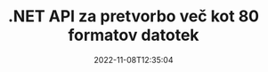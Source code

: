 ---
############################# Static ############################
layout: "product"
date: 2022-11-08T12:35:04
draft: false

product: "Conversion"
product_tag: "conversion"
platform: .NET
platform_tag: net

############################# Head ############################
head_title: "C# API za pretvorbo dokumentov .NET | Pretvorite slike PDF Word Excel PPTX HTML"
head_description: "C# API za pretvorbo dokumentov .NET. Pretvorite PDF Word DOC DOCX, Excelove preglednice PPT PPTX, HTML, PSD, MPT MPP, e-pošto MSG EMLX, AutoCAD in oblike slikovnih datotek."

############################# Header ############################
title: ".NET API za pretvorbo več kot 80 formatov datotek"
description: "Preprost API za integracijo funkcije pretvorbe dokumentov in slik v aplikacije .NET brez namestitve zunanje programske opreme."
button:
    enable: true
    icon: "fas fa-arrow-down"
    label: "Prenesite brezplačno preskusno različico"
    link: "https://downloads.groupdocs.com/conversion/net"

############################# SubMenu ############################
submenu:
    enable: true
    
    left:
        img_alt: "GroupDocs.Conversion for .NET"
        image: "https://www.groupdocs.cloud/templates/groupdocs/images/product-logos/groupdocs-conversion-net.png"
        product: "GroupDocs.Conversion"
        platform: ".NET"

    middle:
        button:
            # button loop
            - link: "#overview"
              text: "Pregled"

            # button loop
            - link: "#features"
              text: "Lastnosti"

            # button loop
            - link: "#support"
              text: "Podpora"

            # button loop
            - link: "https://products.groupdocs.app/conversion"
              text: "Demo v živo"

            # button loop
            - link: "https://purchase.groupdocs.com/pricing/conversion/net"
              text: "Cenitev"

    right:
        link_download: "https://downloads.groupdocs.com/conversion"
        link_learn: "https://docs.groupdocs.com/conversion/net/"
        link_buy: "https://purchase.groupdocs.com"

############################# Overview ############################
overview:
    enable: true
    content: |
      GroupDocs.Conversion for .NET ponuja preprost nabor API-jev, ki razvijalcem omogočajo izdelavo zmogljivih aplikacij za pretvorbo dokumentov v C#, ASP.NET in drugih tehnologijah, povezanih z .NET. API GroupDocs.Conversion for .NET vašim končnim uporabnikom zagotavlja hitro, učinkovito in zanesljivo rešitev za pretvorbo datotek. Podpira izvajanje natančnih pretvorb med vsemi priljubljenimi formati poslovnih dokumentov, vključno z: PDF, HTML, e-pošto, dokumenti Microsoft Word, preglednicami Excel, PowerPoint predstavitvami, Project, Photoshop, CorelDraw, AutoCAD, diagrami, formati datotek rastrskih slik in številnimi drugimi. Knjižnica pretvornika dokumentov samodejno zazna izvorno obliko dokumenta in vam daje ves nadzor za pretvorbo celotnega dokumenta ali določenih strani v želeno izhodno obliko. Lažje je zamenjati manjkajoče pisave z želenimi in dodati besedilne ali slikovne vodne žige na katero koli stran dokumenta.

      GroupDocs.Conversion for .NET se lahko uporablja za razvoj aplikacij v katerem koli razvojnem okolju, ki cilja na platformo .NET. Združljiv je z vsemi jeziki, ki temeljijo na .NET, in podpira priljubljene operacijske sisteme (Windows, Linux, MacOS), kjer je mogoče namestiti ogrodja Mono ali .NET (vključno z .NET Core).
    tabs:
      enable: true
      
      ## TAB ONE ##
      tab_one:
        description: |
          Sledi pregled izdelka GroupDocs.Conversion for .NET:
        
        right:
          enable: true
          icon: "fab fa-html5"
          title: "Pregled"
          content: |
            * Samodejno zaznaj vrsto datoteke
            * Pretvarjanje dokumentov
            * Pretvarjanje predstavitev
            * Pretvarjanje preglednic
            * Pretvarjanje rastrskih slik
            * Pretvarjanje dokumentov PDF
            * Pretvarjanje drugih formatov
            * Uporabite vodni žig
            * Določite geslo za datoteko
            * Prilagodite pretvorbo

      ## TAB TWO ##
      tab_two:
        description: |
          GroupDocs.Conversion for .NET podpira pretvorbo med vsemi priljubljenimi in pogosto uporabljenimi [formati datotek dokumentov](https://docs.groupdocs.com/conversion/net/supported-document-formats/).

        left:
          enable: true
          table:
            # table loop
            - title: "Pretvori iz:"
              content: |
                * **Dokumenti**: DOC, DOCX, DOCM, DOT, DOTX, DOTM, RTF, TXT, ODT, OTT
                * **Preglednice**: XLS, XLSX, XLSM, XLSB, CSV, XLS2003, ODS, TSV, XLT, XLTX, XLTM, XLAM, FODS, SXC
                * **Predstavitve**: PPT, PPTX, PPS, PPSX, ODP, POT, POTX, POTM, PPTM, PPSM, FODP
                * **Slike**: TIF, TIFF, JPG, JPEG, PNG, GIF, BMP, ICO, DIB, JPC, JPEG-LS, JPEG2000
                * **Prenosni**: PDF, XPS, OXPS, EPUB
                * **HTML**: HTM, HTML, MHTML
                * **Metadatoteke**: EMZ, WMZ
                * **PhotoShop**: PSD
                * **Projekt**: MPP, MPT, MPX
                * **Outlook**: PST, OST
                * **E-pošta**: MSG, EML, EMLX
                * **Diagrami**: VSD, VSDX, VSDM, VSS, VSSM, VST, VSTM, VSX, VTX, VDW, VDX, SVG, SVGZ
                * **AutoCAD**: DXF, DWG, DWF, STL, IFC, DWT
                * **PostScript**: EPS, PS, PSL, CGM
                * **CorelDRAW**: CDR, CMX
                * **Drugo**: VCF, PLT, LGS, OTG, MD, AI, LOG

        right:
          enable: true
          table:
            # table loop
            - title: "Pretvori v:"
              content: |
                * **Dokumenti**: DOC, DOCX, DOCM, DOT, DOTX, DOTM, RTF, TXT, ODT, OTT
                * **Preglednice**: XLS, XLSX, XLSM, XLSB, CSV, XLS2003, TSV, XLTX, ODS, XLAM, FODS, DIF, SXC
                * **Predstavitve**: PPT, PPTX, PPS, PPSX, ODP, POTX, POTM, PPTM, PPSM, FODP
                * **Slike**: TIF, TIFF, JPG, JPEG, PNG, GIF, BMP, ICO, JPEG2000
                * **Metadatoteke**: EMF, WMF, EMZ, WMZ
                * **Diagrami**: SVGZ
                * **Prenosni**: PDF, XPS
                * **HTML**: HTM, HTML, MHTML
                * **Drugo**: MD

      ## TAB THREE ##
      tab_three:
        description: |
          GroupDocs.Conversion for .NET podpira naslednje operacijske sisteme, ogrodja in upravitelje paketov:
      
        left:
          enable: true
          table:
            # table loop
            - icon: "fab fa-windows"
              title: "Operacijski sistemi"
              content: |
                Windows Desktop, Windows Server, Windows Azure, Linux, MacOS

            # table loop
            - icon: "fas fa-code"
              title: "Podprta ogrodja"
              content: |
                Frameworks: .NET Framework, .NET Standard, .NET Core, Mono

        right:
          enable: true
          table:
            # table loop
            - icon: "fas fa-box"
              title: "Upravitelj paketov"
              content: |
                Nuget

            # table loop
            - icon: "fas fa-tools"
              title: "Upravitelj paketov"
              content: |
                Microsoft Visual Studio, Xamarin, MonoDevelop

############################# Features ############################
features:
    enable: true
    title: "Funkcije GroupDocs.Conversion for .NET"

    feature:
      # feature loop
      - icon: "fas fa-copy"
        content: "Enostavna integracija in merjeno licenciranje"

      # feature loop
      - icon: "fas fa-eye"
        content: "Nastavite privzeto možnost povečave pri pretvorbi v besede, diapozitive ali celice"

      # feature loop
      - icon: "fas fa-bolt"
        content: "Pretvori v/iz vseh priljubljenih formatov rastrskih slik in dodeli sliki DPI, višino in širino"
      
      # feature loop
      - icon: "fas fa-file-powerpoint"
        content: "Pretvorite PDF in slike v sivine in linearizirajte dokument PDF za splet"

      # feature loop
      - icon: "fas fa-code"
        content: "Določite raven zaznamka, raven naslova in razširjeno raven v pretvorbi Word v PDF/XPS"

      # feature loop
      - icon: "fas fa-cloud"
        content: "Konfigurirajte in postavite vodni žig v pretvorjeni dokument kot ozadje za prikaz za besedilom"

      # feature loop
      - icon: "fas fa-remove-format"
        content: "Upodobi glavo e-pošte med pretvorbo iz e-pošte"

      # feature loop
      - icon: "fas fa-comment-slash"
        content: "Nastavite imenike pisav po meri in izrecno naložite/nadomestite pisavo med pretvorbo dokumenta"

      # feature loop
      - icon: "fas fa-location-arrow"
        content: "Nastavite privzeto pisavo za zamenjavo manjkajočih pisav za pretvorbo dokumentov, diapozitivov in preglednic"

      # feature loop
      - icon: "fas fa-border-all"
        content: ""

      # feature loop
      - icon: "fas fa-wrench"
        content: "Pretvorite preglednico z mrežnimi črtami in odstranite komentarje z diapozitivov med pretvorbo"

      # feature loop
      - icon: "fas fa-columns"
        content: "Pretvorite določene strani dokumenta v obliko zapisa PDF & pretvorite določen obseg celic v preglednice"

      # feature loop
      - icon: "fas fa-file-word"
        content: "Pokaži skrite liste in preskoči prazne vrstice in stolpce med pretvarjanjem preglednic"

      # feature loop
      - icon: "fas fa-envelope"
        content: "Preštejte skupno število strani dokumenta in nastavite geslo za nezaščiten dokument med pretvorbo"

      # feature loop
      - icon: "fas fa-print"
        content: "Možnost odstranjevanja opomb in vdelanih datotek iz PDF-ja"

      # feature loop
      - icon: "fas fa-file-archive"
        content: "Pri pretvorbi v HTML ustvarite oznako, skladno s HTML 5"

      # feature loop
      - icon: "fas fa-lock"
        content: "Samodejno zaznaj vrsto vira in vrni vse možne konverzije pri pretvorbi iz toka"

      # feature loop
      - icon: "fas fa-file-code"
        content: "Možnost vrnitve vsake strani v ločenem toku med pretvorbo v PDF ali HTML"
      
      # feature loop
      - icon: "fas fa-fill-drip"
        content: "Pokaži/skrij oznake, komentarje in sledi spremembam med pretvorbo iz Worda"

      # feature loop
      - icon: "fas fa-file-excel"
        content: "Pretvorba DOCX v Tiff G3 z možnostjo senčenja"

      # feature loop
      - icon: "fas fa-heading"
        content: "Pretvorite posebne postavitve pri pretvorbi iz dokumenta CAD"

      # feature loop
      - icon: "fas fa-project-diagram"
        content: "Samodejno poimenovanje pri shranjevanju pretvorjenega dokumenta v datoteko"

      # feature loop
      - icon: "fas fa-cube"
        content: "Merjeno licenciranje Podprto za zaračunavanje na podlagi uporabe API-ja"

      # feature loop
      - icon: "fab fa-uncharted"
        content: "Pretvorite diagrame v formate datotek za obdelavo besedila"
      
      # feature loop
      - icon: "fab fa-uncharted"
        content: "Dodajte številke strani med pretvorbo HTML v dokument za obdelavo besedila"

      # feature loop
      - icon: "fab fa-uncharted"
        content: "Pretvorite dokumente XML v kateri koli format brez preoblikovanja"

      # feature loop
      - icon: "fab fa-uncharted"
        content: "Spremljajte napredek pretvorbe datoteke (začetek, konec) neposredno iz aplikacije na strani odjemalca"

    more_feature:
      # more_feature_loop
      - title: "Preprosto pretvorite formate dokumentov"
        content: |
          Z uporabo GroupDocs.Conversion for .NET je pretvorba formata datoteke dokumenta zelo enostavna. Naslednji primer prikazuje, kako pretvorite datoteko PDF v datoteko DOC z uporabo C#:  
            
          {features.more_feature.step1} 
          {features.more_feature.step2} 
          {features.more_feature.step3} 
            
          ```csharp    
           // Naloži izvorno datoteko DOCX za pretvorbo
          var converter = new GroupDocs.Conversion.Converter("input.docx");
          // Pripravite možnosti pretvorbe za ciljno obliko PDF
          var convertOptions = converter.GetPossibleConversions()["pdf"].ConvertOptions;
          // Pretvori v format PDF
          converter.Convert("output.pdf", convertOptions);
          ```
            
      # more_feature_loop
      - title: "Pretvorba v slikovne formate"
        content: "GroupDocs.Conversion for .NET se lahko uporablja za razvoj aplikacij v katerem koli razvojnem okolju, ki cilja na platformo .NET. Združljiv je z vsemi jeziki, ki temeljijo na .NET, in podpira priljubljene operacijske sisteme (Windows, Linux, MacOS), kjer je mogoče namestiti ogrodja Mono ali .NET (vključno z .NET Core)."

      # more_feature_loop
      - title: "Podpira različne vrste formatov PDF"
        content: |
          GroupDocs.Conversion for .NET API podpira pretvorbo dokumentov v naslednje vrste/formate PDF:  
            
          * PdfA_1A
          * PdfA_1B
          * PdfA_2A
          * PdfA_3A
          * PdfA_2B
          * PdfA_2U
          * PdfA_3B
          * PdfA_3U
          * v1_3
          * v1_4
          * v1_5
          * v1_6
          * v1_7
          * PdfX_1A
          * PdfX3

############################# Support ############################
support:
    enable: true

############################# Solutions ############################
solutions:
    enable: true
    title: "GroupDocs.Conversion ponuja API-je za pretvorbo dokumentov za druga priljubljena razvojna okolja"

    solution:
        # solution loop
        - img_alt: "GroupDocs.Conversion za Javo"
          image: "https://www.groupdocs.cloud/templates/groupdocs/images/product-logos/groupdocs-conversion-java.png"
          product: "GroupDocs.Conversion"
          platform: "Java"
          link: "/pretvorba/java/"

############################# Back to top ###############################
back_to_top:
  enable: true
---